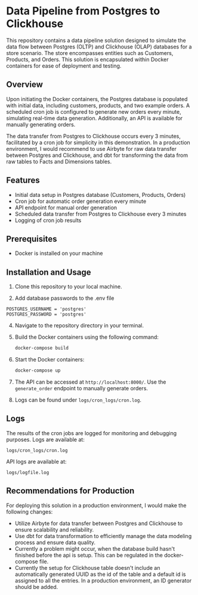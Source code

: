 # Data Pipeline from Postgres to Clickhouse

This repository contains a data pipeline solution designed to simulate the data flow between Postgres (OLTP) and Clickhouse (OLAP) databases for a store scenario. The store encompasses entities such as Customers, Products, and Orders. This solution is encapsulated within Docker containers for ease of deployment and testing.

## Overview

Upon initiating the Docker containers, the Postgres database is populated with initial data, including customers, products, and two example orders. A scheduled cron job is configured to generate new orders every minute, simulating real-time data generation. Additionally, an API is available for manually generating orders.

The data transfer from Postgres to Clickhouse occurs every 3 minutes, facilitated by a cron job for simplicity in this demonstration. In a production environment, I would recommend to use Airbyte for raw data transfer between Postgres and Clickhouse, and dbt for transforming the data from raw tables to Facts and Dimensions tables.

## Features

- Initial data setup in Postgres database (Customers, Products, Orders)
- Cron job for automatic order generation every minute
- API endpoint for manual order generation
- Scheduled data transfer from Postgres to Clickhouse every 3 minutes
- Logging of cron job results

## Prerequisites

- Docker is installed on your machine

## Installation and Usage

1. Clone this repository to your local machine.

2. Add database passwords to the .env file

```
POSTGRES_USERNAME = 'postgres'
POSTGRES_PASSWORD = 'postgres'
```

4. Navigate to the repository directory in your terminal.

5. Build the Docker containers using the following command:

    ```bash
    docker-compose build
    ```

6. Start the Docker containers:

    ```bash
    docker-compose up
    ```

7. The API can be accessed at `http://localhost:8000/`. Use the `generate_order` endpoint to manually generate orders.

8. Logs can be found under `logs/cron_logs/cron.log`.


## Logs

The results of the cron jobs are logged for monitoring and debugging purposes. Logs are available at:

```
logs/cron_logs/cron.log
```

API logs are available at:

```
logs/logfile.log
```

## Recommendations for Production

For deploying this solution in a production environment, I would make the following changes:

- Utilize Airbyte for data transfer between Postgres and Clickhouse to ensure scalability and reliability.
- Use dbt for data transformation to efficiently manage the data modeling process and ensure data quality.
- Currently a problem might occur, when the database build hasn't finished before the api is setup. This can be regulated in the docker-compose file.
- Currently the setup for Clickhouse table doesn't include an automatically generated UUID as the id of the table and a default id is assigned to all the entries. In a production environment, an ID generator should be added.
